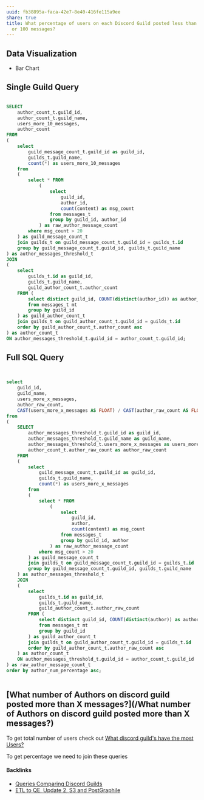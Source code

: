 ```yaml
---
uuid: fb38895a-faca-42e7-8e40-416fe115a9ee
share: true
title: What percentage of users on each Discord Guild posted less than 1, 3, 10,
  or 100 messages?
---
```

## Data Visualization

* Bar Chart

## Single Guild Query

``` SQL

SELECT 
	author_count_t.guild_id,
	author_count_t.guild_name,
	users_more_10_messages,
	author_count
FROM 
(
	select 
		guild_message_count_t.guild_id as guild_id,
		guilds_t.guild_name,
		count(*) as users_more_10_messages
	from 
	(
		select * FROM
			(
				select 
					guild_id,
					author_id,
					count(content) as msg_count
				from messages_t
				group by guild_id, author_id
			) as raw_author_message_count
		where msg_count > 20
	) as guild_message_count_t
	join guilds_t on guild_message_count_t.guild_id = guilds_t.id
	group by guild_message_count_t.guild_id, guilds_t.guild_name
) as author_messages_threshold_t 
JOIN 
(
	select 
		guilds_t.id as guild_id, 
		guilds_t.guild_name, 
		guild_author_count_t.author_count 
	FROM (
		select distinct guild_id, COUNT(distinct(author_id)) as author_count
		from messages_t mt 
		group by guild_id
	) as guild_author_count_t
	join guilds_t on guild_author_count_t.guild_id = guilds_t.id
	order by guild_author_count_t.author_count asc
) as author_count_t
ON author_messages_threshold_t.guild_id = author_count_t.guild_id;

```

## Full SQL Query

``` SQL


select 
	guild_id,
	guild_name,
	users_more_x_messages,
	author_raw_count,
	CAST(users_more_x_messages AS FLOAT) / CAST(author_raw_count AS FLOAT) * 100 as author_num_percentage
from 
(
	SELECT 
		author_messages_threshold_t.guild_id as guild_id,
		author_messages_threshold_t.guild_name as guild_name,
		author_messages_threshold_t.users_more_x_messages as users_more_x_messages,
		author_count_t.author_raw_count as author_raw_count
	FROM 
	(
		select 
			guild_message_count_t.guild_id as guild_id,
			guilds_t.guild_name,
			count(*) as users_more_x_messages
		from 
		(
			select * FROM
				(
					select 
						guild_id,
						author,
						count(content) as msg_count
					from messages_t
					group by guild_id, author 
				) as raw_author_message_count
			where msg_count > 20
		) as guild_message_count_t
		join guilds_t on guild_message_count_t.guild_id = guilds_t.id
		group by guild_message_count_t.guild_id, guilds_t.guild_name
	) as author_messages_threshold_t 
	JOIN 
	(
		select 
			guilds_t.id as guild_id, 
			guilds_t.guild_name, 
			guild_author_count_t.author_raw_count 
		FROM (
			select distinct guild_id, COUNT(distinct(author)) as author_raw_count
			from messages_t mt 
			group by guild_id
		) as guild_author_count_t
		join guilds_t on guild_author_count_t.guild_id = guilds_t.id
		order by guild_author_count_t.author_raw_count asc
	) as author_count_t
	ON author_messages_threshold_t.guild_id = author_count_t.guild_id
) as raw_author_message_count_t
order by author_num_percentage asc;



```


## [What number of Authors on discord guild posted more than X messages?](/What number of Authors on discord guild posted more than X messages?)


To get total number of users check out [What discord guild's have the most Users?](/a1f0f53d-327b-4999-9d06-81d2c14a5eb5)

To get percentage we need to join these queries




#### Backlinks

* [Queries Comparing Discord Guilds](/0c4bbdac-febf-4e8e-861f-c36ef88a71c9)
* [ETL to QE, Update 2, S3 and PostGraphile](/01d14af7-0d89-4c3a-90a8-12696e01e036)